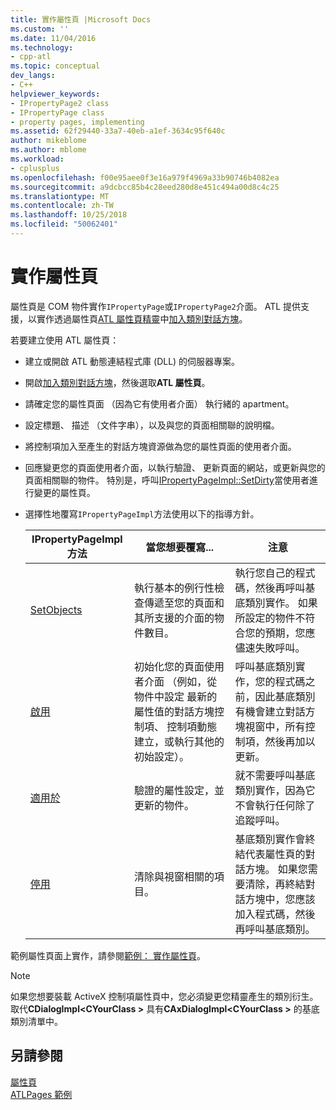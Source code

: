 ```yaml
---
title: 實作屬性頁 |Microsoft Docs
ms.custom: ''
ms.date: 11/04/2016
ms.technology:
- cpp-atl
ms.topic: conceptual
dev_langs:
- C++
helpviewer_keywords:
- IPropertyPage2 class
- IPropertyPage class
- property pages, implementing
ms.assetid: 62f29440-33a7-40eb-a1ef-3634c95f640c
author: mikeblome
ms.author: mblome
ms.workload:
- cplusplus
ms.openlocfilehash: f00e95aee0f3e16a979f4969a33b90746b4082ea
ms.sourcegitcommit: a9dcbcc85b4c28eed280d8e451c494a00d8c4c25
ms.translationtype: MT
ms.contentlocale: zh-TW
ms.lasthandoff: 10/25/2018
ms.locfileid: "50062401"
---
```

# <a name="implementing-property-pages"></a>實作屬性頁

屬性頁是 COM 物件實作`IPropertyPage`或`IPropertyPage2`介面。 ATL 提供支援，以實作透過屬性頁[ATL 屬性頁精靈](../atl/reference/atl-property-page-wizard.md)中[加入類別對話方塊](../ide/add-class-dialog-box.md)。

若要建立使用 ATL 屬性頁：

- 建立或開啟 ATL 動態連結程式庫 (DLL) 的伺服器專案。

- 開啟[加入類別對話方塊](../ide/add-class-dialog-box.md)，然後選取**ATL 屬性頁**。

- 請確定您的屬性頁面 （因為它有使用者介面） 執行緒的 apartment。

- 設定標題、 描述 （文件字串），以及與您的頁面相關聯的說明檔。

- 將控制項加入至產生的對話方塊資源做為您的屬性頁面的使用者介面。

- 回應變更您的頁面使用者介面，以執行驗證、 更新頁面的網站，或更新與您的頁面相關聯的物件。 特別是，呼叫[IPropertyPageImpl::SetDirty](../atl/reference/ipropertypageimpl-class.md#setdirty)當使用者進行變更的屬性頁。

- 選擇性地覆寫`IPropertyPageImpl`方法使用以下的指導方針。

   |IPropertyPageImpl 方法|當您想要覆寫...|注意|
   |------------------------------|----------------------------------|-----------|
   |[SetObjects](../atl/reference/ipropertypageimpl-class.md#setobjects)|執行基本的例行性檢查傳遞至您的頁面和其所支援的介面的物件數目。|執行您自己的程式碼，然後再呼叫基底類別實作。 如果所設定的物件不符合您的預期，您應儘速失敗呼叫。|
   |[啟用](../atl/reference/ipropertypageimpl-class.md#activate)|初始化您的頁面使用者介面 （例如，從物件中設定 最新的屬性值的對話方塊控制項、 控制項動態建立，或執行其他的初始設定）。|呼叫基底類別實作，您的程式碼之前，因此基底類別有機會建立對話方塊視窗中，所有控制項，然後再加以更新。|
   |[適用於](../atl/reference/ipropertypageimpl-class.md#apply)|驗證的屬性設定，並更新的物件。|就不需要呼叫基底類別實作，因為它不會執行任何除了追蹤呼叫。|
   |[停用](../atl/reference/ipropertypageimpl-class.md#deactivate)|清除與視窗相關的項目。|基底類別實作會終結代表屬性頁的對話方塊。 如果您需要清除，再終結對話方塊中，您應該加入程式碼，然後再呼叫基底類別。|

範例屬性頁面上實作，請參閱[範例： 實作屬性頁](../atl/example-implementing-a-property-page.md)。

> [!NOTE]
> 如果您想要裝載 ActiveX 控制項屬性頁中，您必須變更您精靈產生的類別衍生。 取代**CDialogImpl\<CYourClass >** 具有**CAxDialogImpl\<CYourClass >** 的基底類別清單中。

## <a name="see-also"></a>另請參閱

[屬性頁](../atl/atl-com-property-pages.md)<br/>
[ATLPages 範例](../visual-cpp-samples.md)
